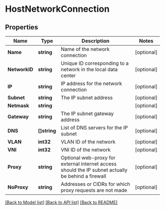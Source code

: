 # HostNetworkConnection

## Properties

Name | Type | Description | Notes
------------ | ------------- | ------------- | -------------
**Name** | **string** | Name of the network connection | [optional] 
**NetworkID** | **string** | Unique ID corresponding to a network in the local data center | [optional] 
**IP** | **string** | IP address for the network connection | [optional] 
**Subnet** | **string** | The IP subnet address | [optional] 
**Netmask** | **string** |  | [optional] 
**Gateway** | **string** | The IP subnet gateway address | [optional] 
**DNS** | **[]string** | List of DNS servers for the IP subnet | [optional] 
**VLAN** | **int32** | VLAN ID of the network | [optional] 
**VNI** | **int32** | VNI ID of the network | [optional] 
**Proxy** | **string** | Optional web-proxy for external internet access should the IP subnet actually be behind a firewall | [optional] 
**NoProxy** | **string** | Addresses or CIDRs for which proxy requests are not made | [optional] 

[[Back to Model list]](../README.md#documentation-for-models) [[Back to API list]](../README.md#documentation-for-api-endpoints) [[Back to README]](../README.md)


